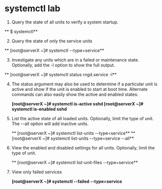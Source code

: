 # systemctl lab
1. Query the state of all units to verify a system startup.

  **  $ systemctl**

2. Query the state of only the service units

  ** [root@serverX ~]# systemctl --type=service**
   
3. Investigate any units which are in a failed or maintenance state. Optionally, add the -l option to show the full output.


  ** [root@serverX ~]# systemctl status rngd.service -l**

4. The status argument may also be used to determine if a particular unit is active and show if the unit is enabled to start at boot time. Alternate commands can also easily show the active and enabled states:


    **[root@serverX ~]# systemctl is-active sshd
    [root@serverX ~]# systemctl is-enabled sshd**
5. List the active state of all loaded units. Optionally, limit the type of unit. The --all option will add inactive units.


   ** [root@serverX ~]# systemctl list-units --type=service**
   ** [root@serverX ~]# systemctl list-units --type=service --all**
    
    
 6. View the enabled and disabled settings for all units. Optionally, limit the type of unit.


     ** [root@serverX ~]# systemctl list-unit-files --type=service**
   
 7. View only failed services


     **[root@serverX ~]# systemctl --failed --type=service**
